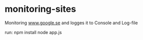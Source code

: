 monitoring-sites
================
Monitoring www.google.se and logges it to Console and Log-file  

run: npm install
node app.js
